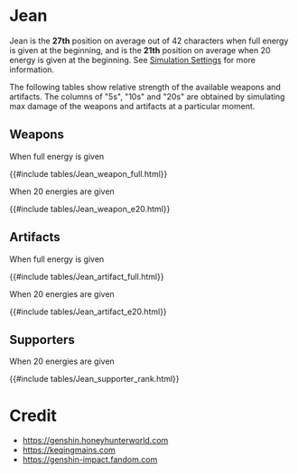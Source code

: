 # Jean

Jean is the **27th** position on average out of 42
characters when full energy is given at the beginning, and is the
**21th** position on average when 20 energy is given at the
beginning. See [Simulation Settings](./simulation_settings.md) for more
information.

The following tables show relative strength of the available weapons and
artifacts. The columns of "5s", "10s" and "20s" are obtained by
simulating max damage of the weapons and artifacts at a particular
moment.

## Weapons

When full energy is given

{{#include tables/Jean_weapon_full.html}}

When 20 energies are given

{{#include tables/Jean_weapon_e20.html}}

## Artifacts

When full energy is given

{{#include tables/Jean_artifact_full.html}}

When 20 energies are given

{{#include tables/Jean_artifact_e20.html}}

## Supporters

When 20 energies are given

{{#include tables/Jean_supporter_rank.html}}

# Credit

- <https://genshin.honeyhunterworld.com>
- <https://keqingmains.com>
- <https://genshin-impact.fandom.com>
